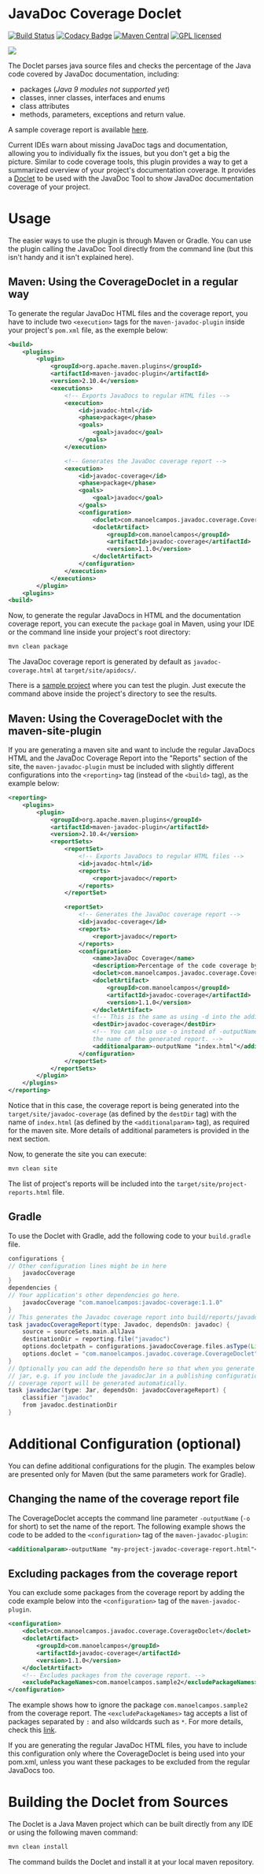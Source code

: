 # JavaDoc Coverage Doclet 
[![Build Status](https://github.com/manoelcampos/javadoc-coverage/actions/workflows/maven.yml/badge.svg)](https://github.com/manoelcampos/javadoc-coverage/actions/workflows/maven.yml) [![Codacy Badge](https://api.codacy.com/project/badge/Grade/0fef8ada2def4d239931f90a50a3f778)](https://www.codacy.com/app/manoelcampos/javadoc-coverage?utm_source=github.com&amp;utm_medium=referral&amp;utm_content=manoelcampos/javadoc-coverage&amp;utm_campaign=Badge_Grade) [![Maven Central](https://maven-badges.herokuapp.com/maven-central/com.manoelcampos/javadoc-coverage/badge.svg)](https://maven-badges.herokuapp.com/maven-central/com.manoelcampos/javadoc-coverage) [![GPL licensed](https://img.shields.io/badge/license-GPL-blue.svg)](http://www.gnu.org/licenses/gpl-3.0)

![](coverage-report-sample.png)

The Doclet parses java source files and checks the percentage of the Java code covered by JavaDoc documentation, including:
- packages (*Java 9 modules not supported yet*)
- classes, inner classes, interfaces and enums
- class attributes
- methods, parameters, exceptions and return value.

A sample coverage report is available [here](https://manoelcampos.com/javadoc-coverage/sample-project/target/site/apidocs/javadoc-coverage.html).

Current IDEs warn about missing JavaDoc tags and documentation, allowing you to individually fix the issues, but you don't get a big the picture. 
Similar to code coverage tools, this plugin provides a way to get a summarized overview of your project's documentation coverage.
It provides a [Doclet](http://docs.oracle.com/javase/7/docs/technotes/guides/javadoc/doclet/overview.html) to be used with the JavaDoc Tool to show JavaDoc documentation coverage of your project.

# Usage

The easier ways to use the plugin is through Maven or Gradle. You can use the plugin calling the JavaDoc Tool directly from the command line (but this isn't handy and it isn't explained here).

## Maven: Using the CoverageDoclet in a regular way

To generate the regular JavaDoc HTML files and the coverage report, you have to include two `<execution>` tags for the `maven-javadoc-plugin` inside your project's `pom.xml` file, as the exemple below:

```xml
<build>
    <plugins>
        <plugin>
            <groupId>org.apache.maven.plugins</groupId>
            <artifactId>maven-javadoc-plugin</artifactId>
            <version>2.10.4</version>
            <executions>
                <!-- Exports JavaDocs to regular HTML files -->
                <execution>
                    <id>javadoc-html</id>
                    <phase>package</phase>
                    <goals>
                        <goal>javadoc</goal>
                    </goals>
                </execution>

                <!-- Generates the JavaDoc coverage report -->
                <execution>
                    <id>javadoc-coverage</id>
                    <phase>package</phase>
                    <goals>
                        <goal>javadoc</goal>
                    </goals>
                    <configuration>
                        <doclet>com.manoelcampos.javadoc.coverage.CoverageDoclet</doclet>
                        <docletArtifact>
                            <groupId>com.manoelcampos</groupId>
                            <artifactId>javadoc-coverage</artifactId>
                            <version>1.1.0</version>
                        </docletArtifact>
                    </configuration>
                </execution>
            </executions>
        </plugin>
    <plugins>
<build>
```

Now, to generate the regular JavaDocs in HTML and the documentation coverage report, you can execute the `package` goal in Maven, using your IDE or the command line inside your project's root directory:

```bash
mvn clean package
```

The JavaDoc coverage report is generated by default as `javadoc-coverage.html` at `target/site/apidocs/`.

There is a [sample project](sample-project) where you can test the plugin. Just execute the command above inside the project's directory to see the results.

## Maven: Using the CoverageDoclet with the maven-site-plugin
If you are generating a maven site and want to include the regular JavaDocs HTML and the JavaDoc Coverage Report into the "Reports" section of the site, the `maven-javadoc-plugin` must be included with slightly different configurations into the `<reporting>` tag (instead of the `<build>` tag), as the example below:

```xml
<reporting>
    <plugins>
        <plugin>
            <groupId>org.apache.maven.plugins</groupId>
            <artifactId>maven-javadoc-plugin</artifactId>
            <version>2.10.4</version>
            <reportSets>
                <reportSet>
                    <!-- Exports JavaDocs to regular HTML files -->
                    <id>javadoc-html</id>
                    <reports>
                        <report>javadoc</report>
                    </reports>
                </reportSet>

                <reportSet>
                    <!-- Generates the JavaDoc coverage report -->
                    <id>javadoc-coverage</id>
                    <reports>
                        <report>javadoc</report>
                    </reports>
                    <configuration>
                        <name>JavaDoc Coverage</name>
                        <description>Percentage of the code coverage by JavaDoc documentation.</description>
                        <doclet>com.manoelcampos.javadoc.coverage.CoverageDoclet</doclet>
                        <docletArtifact>
                            <groupId>com.manoelcampos</groupId>
                            <artifactId>javadoc-coverage</artifactId>
                            <version>1.1.0</version>
                        </docletArtifact>
                        <!-- This is the same as using -d into the additionalparam tag -->
                        <destDir>javadoc-coverage</destDir>
                        <!-- You can also use -o instead of -outputName to define
                        the name of the generated report. -->
                        <additionalparam>-outputName "index.html"</additionalparam>
                    </configuration>
                </reportSet>
            </reportSets>
        </plugin>
    </plugins>
</reporting>
```

Notice that in this case, the coverage report is being generated into the `target/site/javadoc-coverage` (as defined by the `destDir` tag) with the name of `index.html` (as defined by the `<additionalparam>` tag), as required for the maven site. More details of additional parameters is provided in the next section.

Now, to generate the site you can execute:

```bash
mvn clean site
```

The list of project's reports will be included into the `target/site/project-reports.html` file.

## Gradle

To use the Doclet with Gradle, add the following code to your `build.gradle` file.

```gradle
configurations {
// Other configuration lines might be in here
    javadocCoverage
}
dependencies {
// Your application's other dependencies go here.
    javadocCoverage "com.manoelcampos:javadoc-coverage:1.1.0"
}
// This generates the Javadoc coverage report into build/reports/javadoc/javadoc-coverage.html
task javadocCoverageReport(type: Javadoc, dependsOn: javadoc) {
    source = sourceSets.main.allJava
    destinationDir = reporting.file("javadoc")
    options.docletpath = configurations.javadocCoverage.files.asType(List)
    options.doclet = "com.manoelcampos.javadoc.coverage.CoverageDoclet"
}
// Optionally you can add the dependsOn here so that when you generate the javadoc
// jar, e.g. if you include the javadocJar in a publishing configuration, the javadoc
// coverage report will be generated automatically.
task javadocJar(type: Jar, dependsOn: javadocCoverageReport) {
    classifier "javadoc"
    from javadoc.destinationDir
}
```

# Additional Configuration (optional)

You can define additional configurations for the plugin. 
The examples below are presented only for Maven (but the same parameters work for Gradle).

## Changing the name of the coverage report file
The CoverageDoclet accepts the command line parameter `-outputName` (`-o` for short) to set the name of the report. The following example shows the code to be added to the `<configuration>` tag of the `maven-javadoc-plugin`:
```xml
<additionalparam>-outputName "my-project-javadoc-coverage-report.html"</additionalparam>
```

## Excluding packages from the coverage report
You can exclude some packages from the coverage report by adding the code example below into the `<configuration>` tag of the `maven-javadoc-plugin`.

```xml
<configuration>
    <doclet>com.manoelcampos.javadoc.coverage.CoverageDoclet</doclet>
    <docletArtifact>
        <groupId>com.manoelcampos</groupId>
        <artifactId>javadoc-coverage</artifactId>
        <version>1.1.0</version>
    </docletArtifact>
    <!-- Excludes packages from the coverage report. -->
    <excludePackageNames>com.manoelcampos.sample2</excludePackageNames>
</configuration>
```

The example shows how to ignore the package `com.manoelcampos.sample2` from the coverage report. The `<excludePackageNames>` tag accepts a list of packages separated by `:` and also wildcards such as `*`.
For more details, check this [link](https://maven.apache.org/plugins/maven-javadoc-plugin/examples/exclude-package-names.html).

If you are generating the regular JavaDoc HTML files, you have to include this configuration only where the CoverageDoclet is being used into your pom.xml, unless you want these packages to be excluded from the regular JavaDocs too.

# Building the Doclet from Sources

The Doclet is a Java Maven project which can be built directly from any IDE or using the following maven command:

```bash
mvn clean install
```

The command builds the Doclet and install it at your local maven repository.


